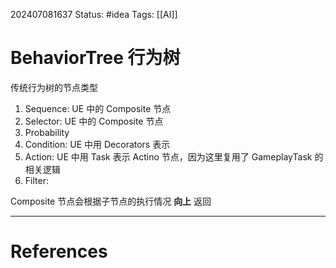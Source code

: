 202407081637
Status: #idea
Tags: [[AI]]
# BehaviorTree 行为树 
传统行为树的节点类型
1. Sequence: UE 中的 Composite 节点
2. Selector: UE 中的 Composite 节点
3. Probability
4. Condition: UE 中用 Decorators 表示
5. Action: UE 中用 Task 表示 Actino 节点，因为这里复用了 GameplayTask 的相关逻辑
6. Filter: 

Composite 节点会根据子节点的执行情况 **向上** 返回

---
# References
